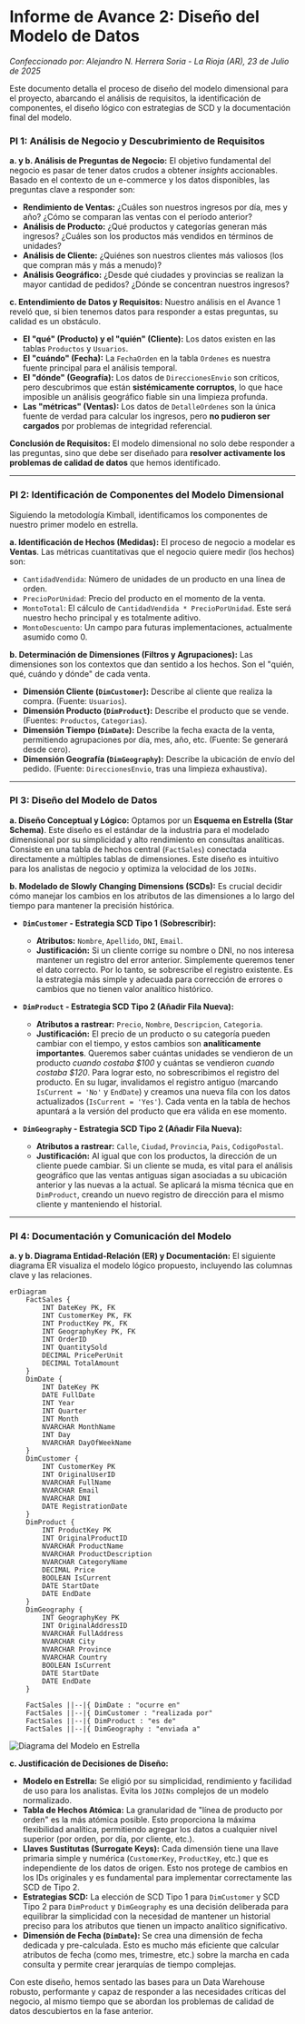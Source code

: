 # Informe de Avance 2: Diseño del Modelo de Datos
*Confeccionado por: Alejandro N. Herrera Soria*
*- La Rioja (AR), 23 de Julio de 2025*

Este documento detalla el proceso de diseño del modelo dimensional para el proyecto, abarcando el análisis de requisitos, la identificación de componentes, el diseño lógico con estrategias de SCD y la documentación final del modelo.

### PI 1: Análisis de Negocio y Descubrimiento de Requisitos

**a. y b. Análisis de Preguntas de Negocio:**
El objetivo fundamental del negocio es pasar de tener datos crudos a obtener *insights* accionables. Basado en el contexto de un e-commerce y los datos disponibles, las preguntas clave a responder son:

* **Rendimiento de Ventas:** ¿Cuáles son nuestros ingresos por día, mes y año? ¿Cómo se comparan las ventas con el período anterior?
* **Análisis de Producto:** ¿Qué productos y categorías generan más ingresos? ¿Cuáles son los productos más vendidos en términos de unidades?
* **Análisis de Cliente:** ¿Quiénes son nuestros clientes más valiosos (los que compran más y más a menudo)?
* **Análisis Geográfico:** ¿Desde qué ciudades y provincias se realizan la mayor cantidad de pedidos? ¿Dónde se concentran nuestros ingresos?

**c. Entendimiento de Datos y Requisitos:**
Nuestro análisis en el Avance 1 reveló que, si bien tenemos datos para responder a estas preguntas, su calidad es un obstáculo.
* **El "qué" (Producto) y el "quién" (Cliente):** Los datos existen en las tablas `Productos` y `Usuarios`.
* **El "cuándo" (Fecha):** La `FechaOrden` en la tabla `Ordenes` es nuestra fuente principal para el análisis temporal.
* **El "dónde" (Geografía):** Los datos de `DireccionesEnvio` son críticos, pero descubrimos que están **sistémicamente corruptos**, lo que hace imposible un análisis geográfico fiable sin una limpieza profunda.
* **Las "métricas" (Ventas):** Los datos de `DetalleOrdenes` son la única fuente de verdad para calcular los ingresos, pero **no pudieron ser cargados** por problemas de integridad referencial.

**Conclusión de Requisitos:** El modelo dimensional no solo debe responder a las preguntas, sino que debe ser diseñado para **resolver activamente los problemas de calidad de datos** que hemos identificado.

---

### PI 2: Identificación de Componentes del Modelo Dimensional

Siguiendo la metodología Kimball, identificamos los componentes de nuestro primer modelo en estrella.

**a. Identificación de Hechos (Medidas):**
El proceso de negocio a modelar es **Ventas**. Las métricas cuantitativas que el negocio quiere medir (los hechos) son:
* `CantidadVendida`: Número de unidades de un producto en una línea de orden.
* `PrecioPorUnidad`: Precio del producto en el momento de la venta.
* `MontoTotal`: El cálculo de `CantidadVendida * PrecioPorUnidad`. Este será nuestro hecho principal y es totalmente aditivo.
* `MontoDescuento`: Un campo para futuras implementaciones, actualmente asumido como 0.

**b. Determinación de Dimensiones (Filtros y Agrupaciones):**
Las dimensiones son los contextos que dan sentido a los hechos. Son el "quién, qué, cuándo y dónde" de cada venta.
* **Dimensión Cliente (`DimCustomer`):** Describe al cliente que realiza la compra. (Fuente: `Usuarios`).
* **Dimensión Producto (`DimProduct`):** Describe el producto que se vende. (Fuentes: `Productos`, `Categorias`).
* **Dimensión Tiempo (`DimDate`):** Describe la fecha exacta de la venta, permitiendo agrupaciones por día, mes, año, etc. (Fuente: Se generará desde cero).
* **Dimensión Geografía (`DimGeography`):** Describe la ubicación de envío del pedido. (Fuente: `DireccionesEnvio`, tras una limpieza exhaustiva).

---

### PI 3: Diseño del Modelo de Datos

**a. Diseño Conceptual y Lógico:**
Optamos por un **Esquema en Estrella (Star Schema)**. Este diseño es el estándar de la industria para el modelado dimensional por su simplicidad y alto rendimiento en consultas analíticas. Consiste en una tabla de hechos central (`FactSales`) conectada directamente a múltiples tablas de dimensiones. Este diseño es intuitivo para los analistas de negocio y optimiza la velocidad de los `JOINs`.

**b. Modelado de Slowly Changing Dimensions (SCDs):**
Es crucial decidir cómo manejar los cambios en los atributos de las dimensiones a lo largo del tiempo para mantener la precisión histórica.

* **`DimCustomer` - Estrategia SCD Tipo 1 (Sobrescribir):**
    * **Atributos:** `Nombre`, `Apellido`, `DNI`, `Email`.
    * **Justificación:** Si un cliente corrige su nombre o DNI, no nos interesa mantener un registro del error anterior. Simplemente queremos tener el dato correcto. Por lo tanto, se sobrescribe el registro existente. Es la estrategia más simple y adecuada para corrección de errores o cambios que no tienen valor analítico histórico.

* **`DimProduct` - Estrategia SCD Tipo 2 (Añadir Fila Nueva):**
    * **Atributos a rastrear:** `Precio`, `Nombre`, `Descripcion`, `Categoria`.
    * **Justificación:** El precio de un producto o su categoría pueden cambiar con el tiempo, y estos cambios son **analíticamente importantes**. Queremos saber cuántas unidades se vendieron de un producto *cuando costaba $100* y cuántas se vendieron *cuando costaba $120*. Para lograr esto, no sobrescribimos el registro del producto. En su lugar, invalidamos el registro antiguo (marcando `IsCurrent = 'No'` y `EndDate`) y creamos una nueva fila con los datos actualizados (`IsCurrent = 'Yes'`). Cada venta en la tabla de hechos apuntará a la versión del producto que era válida en ese momento.

* **`DimGeography` - Estrategia SCD Tipo 2 (Añadir Fila Nueva):**
    * **Atributos a rastrear:** `Calle`, `Ciudad`, `Provincia`, `Pais`, `CodigoPostal`.
    * **Justificación:** Al igual que con los productos, la dirección de un cliente puede cambiar. Si un cliente se muda, es vital para el análisis geográfico que las ventas antiguas sigan asociadas a su ubicación anterior y las nuevas a la actual. Se aplicará la misma técnica que en `DimProduct`, creando un nuevo registro de dirección para el mismo cliente y manteniendo el historial.

---

### PI 4: Documentación y Comunicación del Modelo

**a. y b. Diagrama Entidad-Relación (ER) y Documentación:**
El siguiente diagrama ER visualiza el modelo lógico propuesto, incluyendo las columnas clave y las relaciones.

```mermaid
erDiagram
    FactSales {
        INT DateKey PK, FK
        INT CustomerKey PK, FK
        INT ProductKey PK, FK
        INT GeographyKey PK, FK
        INT OrderID
        INT QuantitySold
        DECIMAL PricePerUnit
        DECIMAL TotalAmount
    }
    DimDate {
        INT DateKey PK
        DATE FullDate
        INT Year
        INT Quarter
        INT Month
        NVARCHAR MonthName
        INT Day
        NVARCHAR DayOfWeekName
    }
    DimCustomer {
        INT CustomerKey PK
        INT OriginalUserID
        NVARCHAR FullName
        NVARCHAR Email
        NVARCHAR DNI
        DATE RegistrationDate
    }
    DimProduct {
        INT ProductKey PK
        INT OriginalProductID
        NVARCHAR ProductName
        NVARCHAR ProductDescription
        NVARCHAR CategoryName
        DECIMAL Price
        BOOLEAN IsCurrent
        DATE StartDate
        DATE EndDate
    }
    DimGeography {
        INT GeographyKey PK
        INT OriginalAddressID
        NVARCHAR FullAddress
        NVARCHAR City
        NVARCHAR Province
        NVARCHAR Country
        BOOLEAN IsCurrent
        DATE StartDate
        DATE EndDate
    }

    FactSales ||--|{ DimDate : "ocurre en"
    FactSales ||--|{ DimCustomer : "realizada por"
    FactSales ||--|{ DimProduct : "es de"
    FactSales ||--|{ DimGeography : "enviada a"
```

![Diagrama del Modelo en Estrella](./assets/starschema_EcommerceDB.png)

**c. Justificación de Decisiones de Diseño:**

* **Modelo en Estrella:** Se eligió por su simplicidad, rendimiento y facilidad de uso para los analistas. Evita los `JOINs` complejos de un modelo normalizado.
* **Tabla de Hechos Atómica:** La granularidad de "línea de producto por orden" es la más atómica posible. Esto proporciona la máxima flexibilidad analítica, permitiendo agregar los datos a cualquier nivel superior (por orden, por día, por cliente, etc.).
* **Llaves Sustitutas (Surrogate Keys):** Cada dimensión tiene una llave primaria simple y numérica (`CustomerKey`, `ProductKey`, etc.) que es independiente de los datos de origen. Esto nos protege de cambios en los IDs originales y es fundamental para implementar correctamente las SCD de Tipo 2.
* **Estrategias SCD:** La elección de SCD Tipo 1 para `DimCustomer` y SCD Tipo 2 para `DimProduct` y `DimGeography` es una decisión deliberada para equilibrar la simplicidad con la necesidad de mantener un historial preciso para los atributos que tienen un impacto analítico significativo.
* **Dimensión de Fecha (`DimDate`):** Se crea una dimensión de fecha dedicada y pre-calculada. Esto es mucho más eficiente que calcular atributos de fecha (como mes, trimestre, etc.) sobre la marcha en cada consulta y permite crear jerarquías de tiempo complejas.

Con este diseño, hemos sentado las bases para un Data Warehouse robusto, performante y capaz de responder a las necesidades críticas del negocio, al mismo tiempo que se abordan los problemas de calidad de datos descubiertos en la fase anterior.


